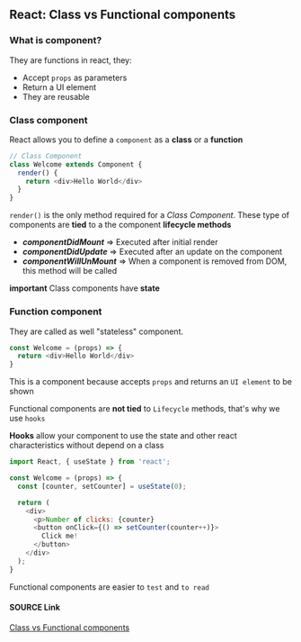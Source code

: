 ## React: Class vs Functional components
### What is component?
They are functions in react, they:
- Accept `props` as parameters
- Return a UI element
- They are reusable

### Class component
React allows you to define a `component` as a **class** or a **function**
```javascript
// Class Component
class Welcome extends Component {
  render() {
    return <div>Hello World</div>
  }
}
```

`render()` is the only method required for a _Class Component_. These type of components are **tied** to a the component **lifecycle methods**
- **_componentDidMount_** => Executed after initial render
- **_componentDidUpdate_** => Executed after an update on the component
- **_componentWillUnMount_** => When a component is removed from DOM, this method will be called

**important** Class components have **state**

### Function component
They are called as well "stateless" component.
```javascript
const Welcome = (props) => {
  return <div>Hello World</div>
}
```

This is a component because accepts `props` and returns an `UI element` to be shown

Functional components are **not tied** to `Lifecycle` methods, that's why we use `hooks`

**Hooks** allow your component to use the state and other react characteristics without depend on a class
```javascript
import React, { useState } from 'react';

const Welcome = (props) => {
  const [counter, setCounter] = useState(0);

  return (
    <div>
      <p>Number of clicks: {counter}
      <button onClick={() => setCounter(counter++)}>
        Click me!
      </button>
    </div>
  );
}
```

Functional components are easier to `test` and `to read`


#### SOURCE Link
[Class vs Functional components](https://twitter.com/brenditech/status/1403753559733293060)

